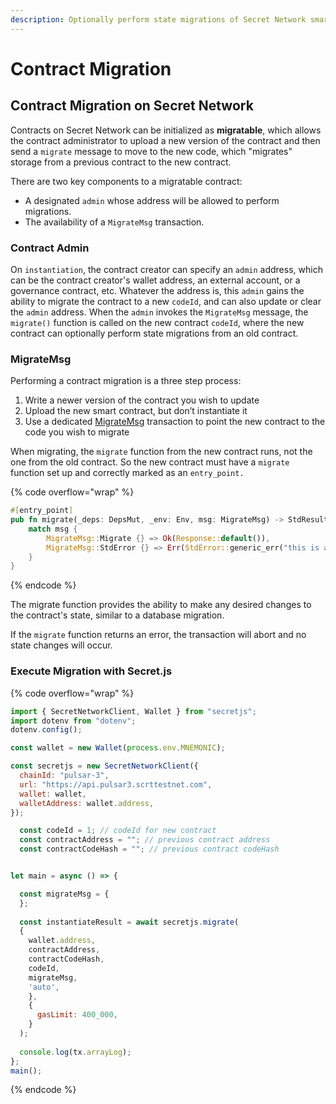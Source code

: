 ```yaml
---
description: Optionally perform state migrations of Secret Network smart contracts
---
```


# Contract Migration

## Contract Migration on Secret Network

Contracts on Secret Network can be initialized as **migratable**, which allows the contract administrator to upload a new version of the contract and then send a `migrate` message to move to the new code, which "migrates" storage from a previous contract to the new contract.&#x20;

There are two key components to a migratable contract:

* A designated `admin` whose address will be allowed to perform migrations.
* The availability of a `MigrateMsg` transaction.

### Contract Admin

On `instantiation`, the contract creator can specify an `admin` address, which can be the contract creator's wallet address, an external account, or a governance contract, etc. Whatever the address is, this `admin` gains the ability to migrate the contract to a new `codeId`, and can also update or clear the `admin` address. When the `admin` invokes the `MigrateMsg` message, the `migrate()` function is called on the new contract `codeId`, where the new contract can optionally perform state migrations from an old contract.&#x20;

### MigrateMsg

Performing a contract migration is a three step process:

1. Write a newer version of the contract you wish to update
2. Upload the new smart contract, but don’t instantiate it
3. Use a dedicated [MigrateMsg](https://github.com/scrtlabs/SecretNetwork/blob/139a0eb18/cosmwasm/contracts/v1/compute-tests/migration/contract-v2/src/contract.rs#L37-L43) transaction to point the new contract to the code you wish to migrate

When migrating, the `migrate` function from the new contract runs, not the one from the old contract. So the new contract must have a `migrate` function set up and correctly marked as an `entry_point.`

{% code overflow="wrap" %}
```rust
#[entry_point]
pub fn migrate(_deps: DepsMut, _env: Env, msg: MigrateMsg) -> StdResult<Response> {
    match msg {
        MigrateMsg::Migrate {} => Ok(Response::default()),
        MigrateMsg::StdError {} => Err(StdError::generic_err("this is an std error")),
    }
}
```
{% endcode %}

The migrate function provides the ability to make any desired changes to the contract's state, similar to a database migration.

If the `migrate` function returns an error, the transaction will abort and no state changes will occur.&#x20;

### Execute Migration with Secret.js

{% code overflow="wrap" %}
```javascript
import { SecretNetworkClient, Wallet } from "secretjs";
import dotenv from "dotenv";
dotenv.config();

const wallet = new Wallet(process.env.MNEMONIC);

const secretjs = new SecretNetworkClient({
  chainId: "pulsar-3",
  url: "https://api.pulsar3.scrttestnet.com",
  wallet: wallet,
  walletAddress: wallet.address,
});

  const codeId = 1; // codeId for new contract
  const contractAddress = ""; // previous contract address
  const contractCodeHash = ""; // previous contract codeHash


let main = async () => {

  const migrateMsg = {
  };
  
  const instantiateResult = await secretjs.migrate(
  {
    wallet.address,
    contractAddress,
    contractCodeHash,
    codeId,
    migrateMsg,
    'auto',
    },  
    {
      gasLimit: 400_000,
    }
  );
  
  console.log(tx.arrayLog);
};
main();
```
{% endcode %}
